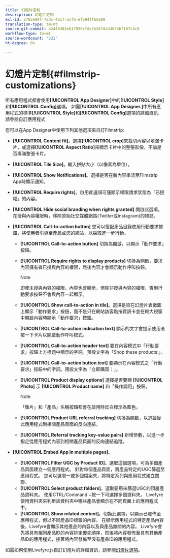 ```yaml
---
title: 幻燈片定制
description: 幻燈片定制
exl-id: 2765699f-7adc-4b17-acfb-ef594ff65e89
translation-type: tm+mt
source-git-commit: a2449482e617939cfda7e367da34875bf187c4c9
workflow-type: tm+mt
source-wordcount: '521'
ht-degree: 0%

---
```


# 幻燈片定制{#filmstrip-customizations}

所有應用程式都會使用&#x200B;**[!UICONTROL App Designer]**&#x200B;中的&#x200B;**[!UICONTROL Style]**&#x200B;和&#x200B;**[!UICONTROL Config]**&#x200B;選項。 如需&#x200B;**[!UICONTROL App Designer.]**&#x200B;中所有應用程式的標準&#x200B;**[!UICONTROL Style]**&#x200B;和&#x200B;**[!UICONTROL Config]**&#x200B;選項的詳細資訊，請參閱自訂應用程式

您可以在App Designer中使用下列其他選項來自訂Filmstrip:

* **[!UICONTROL Content fit]**。選擇&#x200B;**[!UICONTROL crop]**&#x200B;來裁切內容以填滿卡片，或選擇&#x200B;**[!UICONTROL Aspect Ratio]**&#x200B;來顯示卡片中的整張影像，不論是否填滿整張卡片。
* **[!UICONTROL Tile Size]**。輸入拼貼大小（以像素為單位）。
* **[!UICONTROL Show Notifications]**。選擇是否在新內容串流至Filmstrip App時顯示通知。
* **[!UICONTROL Require rights]**。啟用此選項可僅顯示權限請求狀態為「已授權」的內容。
* **[!UICONTROL Hide social branding when rights granted]** 開啟此選項，在授與內容權限時，移除原始社交媒體網路(Twitter或Instagram)的標誌。
* **[!UICONTROL Call-to-action button]** 您可以搭配產品目錄使用行動要求按鈕，將使用者引導至產品或您的網站，以採取進一步行動。

   * **[!UICONTROL Call-to-action button]** 切換為開啟，以顯示「動作要求」按鈕。
   * **[!UICONTROL Require rights to display products]** 切換為開啟，要求內容擁有者已授與內容的權限，然後內容才會顯示動作呼叫按鈕。

      >[!NOTE]
      >
      >即使未授與內容的權限，內容也會顯示，但除非授與內容的權限，否則行動要求按鈕不會與內容一起顯示。

   * **[!UICONTROL Show call-to-action in tile]**。選擇是否在幻燈片表徵圖上顯示「動作要求」按鈕，而不是只在網站訪客點按資訊卡並在較大視窗中開啟內容時顯示「動作要求」按鈕。
   * **[!UICONTROL Call-to-action indication text]** 顯示的文字會提示使用者按一下卡片以開啟動作呼叫模式。
   * **[!UICONTROL Call-to-action header text]** 要在內容模式中「行動要求」按鈕上方標題中顯示的字詞。預設文字為「Shop these products:」。
   * **[!UICONTROL Call-to-action button text]** 要顯示在內容模式之「行動要求」按鈕中的字詞。預設文字為「立即購買：」。
   * **[!UICONTROL Product display options]** 選擇是否要顯 **[!UICONTROL Photo]** 示 **[!UICONTROL Product name]** 和「操作調用」按鈕。

      >[!NOTE]
      >
      >「像片」和「產品」名稱按鈕都會在啟用時反白標示為藍色。

   * **[!UICONTROL Product URL referral tracking]** 切換為開啟，以追蹤從此應用程式到相關產品頁面的反向連結。
   * **[!UICONTROL Referral tracking key-value pairs]** 新增參數，以進一步指定從應用程式內容到相關產品頁面的反向連結追蹤。

* **[!UICONTROL Embed App in multiple pages]**。

   * **[!UICONTROL Filter UGC by Product ID]**。選取這個選項，可為多個產品頁面建立一個應用程式。 針對每個產品頁面，將產品特定的UGC篩選至應用程式。 您可以選取一或多個檔案夾，將特定系列與應用程式建立關聯。
   * **[!UICONTROL Select product folders]**。選取要用來篩選UGC的頂層產品資料夾。 使用CTRL/Command +按一下可選擇多個資料夾。 Livefyre使用資料夾來判斷該資料夾中哪些產品會顯示在不同頁面上的應用程式中。
   * **[!UICONTROL Show related content]**。切換此選項，以顯示已發佈至應用程式，但以不同產品ID標籤的內容。 在顯示應用程式的特定產品內容後，Livefyre會顯示其他產品的內容以及與產品無關的內容。 Livefyre會先將具有相同產品ID的內容排定優先順序，然後將內容發佈至具有其他產品ID的應用程式，接著將內容發佈至沒有產品ID的應用程式。

如需如何使用Livefyre.js自訂幻燈片的詳細資訊，請參閱[幻燈片選項](/help/implementation/c-getting-started/c-implementation-process/c-using-livefyre.js-to-create-customize-and-use-apps-on-your-site.md)。
